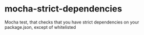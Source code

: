 # mocha-strict-dependencies
Mocha test, that checks that you have strict dependencies on your package.json, except of whitelisted
